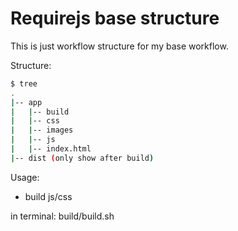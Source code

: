 Requirejs base structure
==================================

This is just workflow structure for my base workflow.


Structure:
```bash
$ tree
.
|-- app
|   |-- build
|   |-- css
|   |-- images
|   |-- js
|   |-- index.html
|-- dist (only show after build)
```




Usage:

- build js/css

in terminal: build/build.sh